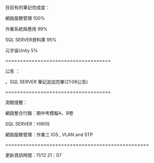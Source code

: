 目前有的筆記完成度：

網路服務管理 100%

作業系統與應用 99%

SQL SERVER資料庫 95%

元宇宙Unity 5%

====================================

公告 ：


。SQL SERVER 筆記追加完畢(21:06公告)

====================================

測驗提醒：

網路整合行銷：期中考模擬A、B卷

SQL SERVER：HW05

網路服務管理：作業三 IOS , VLAN and STP

=================================================

更新資訊時間：11/12 21：07

